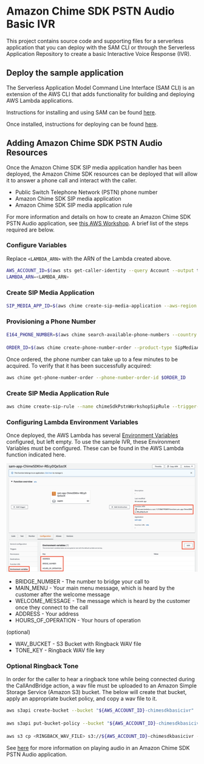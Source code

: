 # Amazon Chime SDK PSTN Audio Basic IVR

This project contains source code and supporting files for a serverless application that you can deploy with the SAM CLI or through the Serverless Application Repository to create a basic Interactive Voice Response (IVR).

## Deploy the sample application

The Serverless Application Model Command Line Interface (SAM CLI) is an extension of the AWS CLI that adds functionality for building and deploying AWS Lambda applications.

Instructions for installing and using SAM can be found [here](https://docs.aws.amazon.com/serverless-application-model/latest/developerguide/serverless-sam-cli-install.html).

Once installed, instructions for deploying can be found [here](https://docs.aws.amazon.com/serverless-application-model/latest/developerguide/serverless-deploying.html).

## Adding Amazon Chime SDK PSTN Audio Resources

Once the Amazon Chime SDK SIP media application handler has been deployed, the Amazon Chime SDK resources can be deployed that will allow it to answer a phone call and interact with the caller.

- Public Switch Telephone Network (PSTN) phone number
- Amazon Chime SDK SIP media application
- Amazon Chime SDK SIP media application rule

For more information and details on how to create an Amazon Chime SDK PSTN Audio application, see [this AWS Workshop](https://catalog.us-east-1.prod.workshops.aws/workshops/30bd753c-9563-4c7c-8d1a-75460642550c). A brief list of the steps required are below.

### Configure Variables

Replace `<LAMBDA_ARN>` with the ARN of the Lambda created above.

```bash
AWS_ACCOUNT_ID=$(aws sts get-caller-identity --query Account --output text)
LAMBDA_ARN=<LAMBDA_ARN>
```

### Create SIP Media Application

```bash
SIP_MEDIA_APP_ID=$(aws chime create-sip-media-application --aws-region us-east-1 --name chimeSDKBasicIVR --endpoints LambdaArn=$LAMBDA_ARN --query "SipMediaApplication.SipMediaApplicationId" --output text)
```

### Provisioning a Phone Number

```bash
E164_PHONE_NUMBER=$(aws chime search-available-phone-numbers --country US --state FL --phone-number-type Local --max-results 1 --query E164PhoneNumbers --output text)

ORDER_ID=$(aws chime create-phone-number-order --product-type SipMediaApplicationDialIn --e164-phone-numbers $E164_PHONE_NUMBER --query PhoneNumberOrder.PhoneNumberOrderId --output text)
```

Once ordered, the phone number can take up to a few minutes to be acquired. To verify that it has been successfully acquired:

```bash
aws chime get-phone-number-order --phone-number-order-id $ORDER_ID
```

### Create SIP Media Application Rule

```bash
aws chime create-sip-rule --name chimeSdkPstnWorkshopSipRule --trigger-type ToPhoneNumber --trigger-value $E164_PHONE_NUMBER --target-applications SipMediaApplicationId=${SIP_MEDIA_APP_ID},Priority=1,AwsRegion=us-east-1
```

### Configuring Lambda Environment Variables

Once deployed, the AWS Lambda has several [Environment Variables](https://docs.aws.amazon.com/lambda/latest/dg/configuration-envvars.html) configured, but left empty. To use the sample IVR, these Environment Variables must be configured. These can be found in the AWS Lambda function indicated here.

![EnvironmentVariables](EnvironmentVariables.png)

- BRIDGE_NUMBER - The number to bridge your call to
- MAIN_MENU - Your main menu message, which is heard by the customer after the welcome message
- WELCOME_MESSAGE - The message which is heard by the customer once they connect to the call
- ADDRESS - Your address
- HOURS_OF_OPERATION - Your hours of operation

(optional)

- WAV_BUCKET - S3 Bucket with Ringback WAV file
- TONE_KEY - Ringback WAV file key

### Optional Ringback Tone

In order for the caller to hear a ringback tone while being connected during the CallAndBridge action, a wav file must be uploaded to an Amazon Simple Storage Service (Amazon S3) bucket. The below will create that bucket, apply an appropriate bucket policy, and copy a wav file to it.

```bash
aws s3api create-bucket --bucket "${AWS_ACCOUNT_ID}-chimesdkbasicivr"

aws s3api put-bucket-policy --bucket "${AWS_ACCOUNT_ID}-chimesdkbasicivr" --policy '{"Statement": [{"Sid": "SMARead","Effect": "Allow","Principal": {"Service": "voiceconnector.chime.amazonaws.com"},"Action":["s3:GetObject","s3:PutObject","s3:PutObjectAcl"],"Resource":"arn:aws:s3:::'${AWS_ACCOUNT_ID}'-chimesdkbasicivr/*","Condition":{"StringEquals":{"aws:SourceAccount":"'${AWS_ACCOUNT_ID}'"}}}]}'

aws s3 cp <RINGBACK_WAV_FILE> s3://${AWS_ACCOUNT_ID}-chimesdkbasicivr --content-type "audio/wav"
```

See [here](https://docs.aws.amazon.com/chime-sdk/latest/dg/play-audio.html) for more information on playing audio in an Amazon Chime SDK PSTN Audio application.
